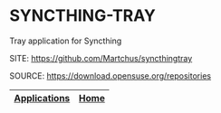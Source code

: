 # SYNCTHING-TRAY
 
 Tray application for Syncthing

 SITE: https://github.com/Martchus/syncthingtray
 
 SOURCE: https://download.opensuse.org/repositories

 | [Applications](https://portable-linux-apps.github.io/apps.html) | [Home](https://portable-linux-apps.github.io)
 | --- | --- |
